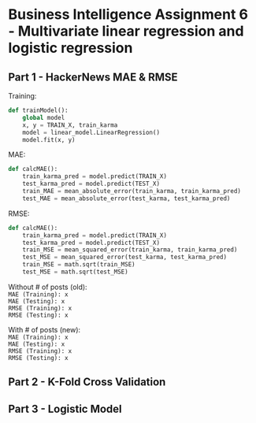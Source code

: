 # Business Intelligence Assignment 6 - Multivariate linear regression and logistic regression  

## Part 1   - HackerNews MAE & RMSE

Training:  
```python
def trainModel():
    global model
    x, y = TRAIN_X, train_karma
    model = linear_model.LinearRegression()
    model.fit(x, y)  
```
  
MAE:  
```python
def calcMAE():
    train_karma_pred = model.predict(TRAIN_X)
    test_karma_pred = model.predict(TEST_X) 
    train_MAE = mean_absolute_error(train_karma, train_karma_pred)
    test_MAE = mean_absolute_error(test_karma, test_karma_pred)
```  
  
RMSE:  
```python
def calcMAE():
    train_karma_pred = model.predict(TRAIN_X)
    test_karma_pred = model.predict(TEST_X)
    train_MSE = mean_squared_error(train_karma, train_karma_pred)
    test_MSE = mean_squared_error(test_karma, test_karma_pred)
    train_MSE = math.sqrt(train_MSE)
    test_MSE = math.sqrt(test_MSE)
```  
Without # of posts (old):  
`MAE (Training): x`  
`MAE (Testing): x`  
`RMSE (Training): x`  
`RMSE (Testing): x`  

With # of posts (new):  
`MAE (Training): x`  
`MAE (Testing): x`  
`RMSE (Training): x`  
`RMSE (Testing): x`  

## Part 2 - K-Fold Cross Validation

## Part 3 - Logistic Model
